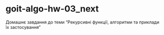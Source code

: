 # goit-algo-hw-03_next
Домашнє завдання до теми “Рекурсивні функції, алгоритми та приклади їх застосування”
